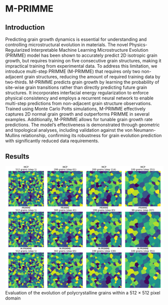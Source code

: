 # M-PRIMME
## Introduction
Predicting grain growth dynamics is essential for understanding and controlling microstructural evolution in materials. The novel Physics-Regularized Interpretable Machine Learning Microstructure Evolution (PRIMME) model has been shown to accurately predict 2D isotropic grain growth, but requires training on five consecutive grain structures, making it impractical training from experimental data. To address this limitation, we introduce multi-step PRIMME (M-PRIMME) that requires only two non-adjacent grain structures, reducing the amount of required training data by two-thirds. M-PRIMME predicts grain growth by learning the probability of site-wise grain transitions rather than directly predicting future grain structures. It incorporates interfacial energy regularization to enforce physical consistency and employs a recurrent neural network to enable multi-step predictions from non-adjacent grain structure observations. Trained using Monte Carlo Potts simulations, M-PRIMME effectively captures 2D normal grain growth and outperforms PRIMME in several examples. Additionally, M-PRIMME allows for tunable grain growth rate predictions. The model’s effectiveness is demonstrated through geometric and topological analyses, including validation against the von Neumann-Mullins relationship, confirming its robustness for grain evolution prediction with significantly reduced data requirements.

## Results
<img src="./images/Grain%20Growth%20(grain(512_512_512))%20Methods%20(Step).png" alt="Evaluation of the evolution of polycrystalline grains within a 512 × 512 pixel domain">
Evaluation of the evolution of polycrystalline grains within a 512 × 512 pixel domain

